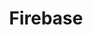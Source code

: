 ---
links:
- title: Firebase Website
  url: https://firebase.google.com/
resources:
- name: thumb
  params:
    alt: Firebase logo in white on a gold background.
  src: firebase-thumb.svg
simpleIcon: firebase
title: Firebase
---